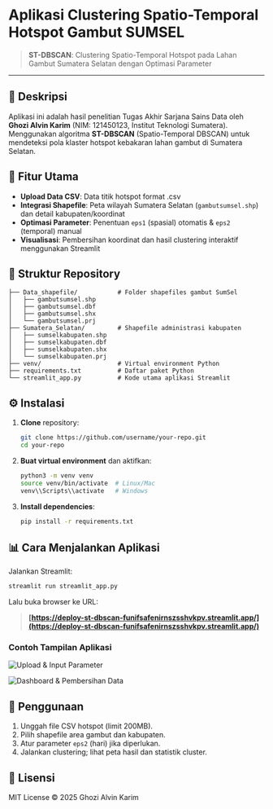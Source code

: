 # Aplikasi Clustering Spatio-Temporal Hotspot Gambut SUMSEL

> **ST-DBSCAN**: Clustering Spatio-Temporal Hotspot pada Lahan Gambut Sumatera Selatan dengan Optimasi Parameter

---

## 📌 Deskripsi

Aplikasi ini adalah hasil penelitian
Tugas Akhir Sarjana Sains Data oleh **Ghozi Alvin Karim** (NIM: 121450123, Institut Teknologi Sumatera). Menggunakan algoritma **ST-DBSCAN** (Spatio-Temporal DBSCAN) untuk mendeteksi pola klaster hotspot kebakaran lahan gambut di Sumatera Selatan.

## 🚀 Fitur Utama

* **Upload Data CSV**: Data titik hotspot format .csv
* **Integrasi Shapefile**: Peta wilayah Sumatera Selatan (`gambutsumsel.shp`) dan detail kabupaten/koordinat
* **Optimasi Parameter**: Penentuan `eps1` (spasial) otomatis & `eps2` (temporal) manual
* **Visualisasi**: Pembersihan koordinat dan hasil clustering interaktif menggunakan Streamlit

## 📁 Struktur Repository

```
├── Data_shapefile/           # Folder shapefiles gambut SumSel
│   ├── gambutsumsel.shp
│   ├── gambutsumsel.dbf
│   ├── gambutsumsel.shx
│   └── gambutsumsel.prj
├── Sumatera_Selatan/         # Shapefile administrasi kabupaten
│   ├── sumselkabupaten.shp
│   ├── sumselkabupaten.dbf
│   ├── sumselkabupaten.shx
│   └── sumselkabupaten.prj
├── venv/                     # Virtual environment Python
├── requirements.txt          # Daftar paket Python
└── streamlit_app.py          # Kode utama aplikasi Streamlit
```

## ⚙️ Instalasi

1. **Clone** repository:

   ```bash
   git clone https://github.com/username/your-repo.git
   cd your-repo
   ```
2. **Buat virtual environment** dan aktifkan:

   ```bash
   python3 -m venv venv
   source venv/bin/activate  # Linux/Mac
   venv\\Scripts\\activate   # Windows
   ```
3. **Install dependencies**:

   ```bash
   pip install -r requirements.txt
   ```

## 📊 Cara Menjalankan Aplikasi

Jalankan Streamlit:

```bash
streamlit run streamlit_app.py
```

Lalu buka browser ke URL:

> **[https://deploy-st-dbscan-funifsafenirnszsshvkpv.streamlit.app/](https://deploy-st-dbscan-funifsafenirnszsshvkpv.streamlit.app/)**

### Contoh Tampilan Aplikasi

![Upload & Input Parameter](./docs/upload_parameter.png)

![Dashboard & Pembersihan Data](./docs/cleaning_dashboard.png)

## 🔎 Penggunaan

1. Unggah file CSV hotspot (limit 200MB).
2. Pilih shapefile area gambut dan kabupaten.
3. Atur parameter `eps2` (hari) jika diperlukan.
4. Jalankan clustering; lihat peta hasil dan statistik cluster.

## 📜 Lisensi

MIT License © 2025 Ghozi Alvin Karim
